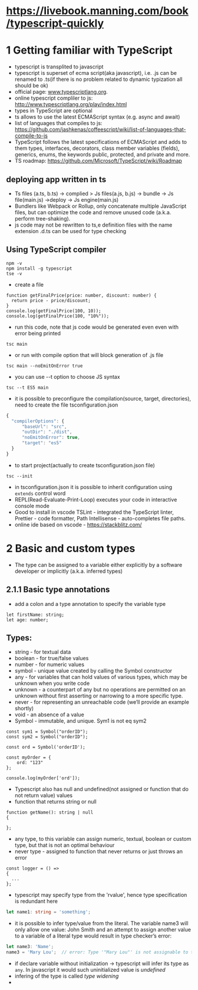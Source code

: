 # https://livebook.manning.com/book/typescript-quickly



# 1 Getting familiar with TypeScript
* typescript is transplited to javascript
* typescript is superset of ecma script(aka javascript), i.e. .js can be renamed to .ts(if there is no problem related to dynamic typization all should be ok)
* official page:  www.typescriptlang.org. 
* online typescript compliler to js: http://www.typescriptlang.org/play/index.html
* types in TypeScript are optional
* ts allows to use the latest ECMAScript syntax (e.g. async and await)
* list of languages that compiles to js: https://github.com/jashkenas/coffeescript/wiki/list-of-languages-that-compile-to-js
* TypeScript follows the latest specifications of ECMAScript and adds to them types, interfaces, decorators, class member variables (fields), generics, enums, the keywords public, protected, and private and more.
* TS roadmap: https://github.com/Microsoft/TypeScript/wiki/Roadmap
## deploying app written in ts
* Ts files (a.ts, b.ts) -> complied > Js files(a.js, b.js) -> bundle -> Js file(main.js) ->deploy -> Js engine(main.js)
* Bundlers like Webpack or Rollup, only concatenate multiple JavaScript files, but can optimize the code and remove unused code (a.k.a. perform tree-shaking). 
* js code may not be rewritten to ts,e definition files with the name extension .d.ts can be used for type checking

## Using TypeScript compiler
```
npm -v
npm install -g typescript
tse -v
```
* create a file
```
function getFinalPrice(price: number, discount: number) {
  return price - price/discount;
}
console.log(getFinalPrice(100, 10));
console.log(getFinalPrice(100, "10%"));
```
* run this code, note that js code would be generated even even with error being printed
```
tsc main
```
* or run with compile option that will block generation of .js file
```
tsc main --noEmitOnError true
```
* you can use --t option to choose JS syntax
```
tsc --t ES5 main
```
* it is possible to preconfigure the compilation(source, target, directories), need to create the file tsconfiguration.json
```javascript
{
  "compilerOptions": {
      "baseUrl": "src",
      "outDir": "./dist",
      "noEmitOnError": true,
      "target": "es5"
  }
}
```
* to start project(actually to create tsconfiguration.json file)
```
tsc --init
```
* in tsconfiguration.json it is possible to inherit configuration using ```extends``` control word
* REPL(Read-Evaluate-Print-Loop) executes your code in interactive console mode
* Good to install in vscode
TSLint - integrated the TypeScript linter,
Prettier - code formatter,
Path Intellisense - auto-completes file paths.
* online ide based on vscode - https://stackblitz.com/



#  2 Basic and custom types
* The type can be assigned to a variable either explicitly by a software developer or implicitly (a.k.a. inferred types) 
## 2.1.1  Basic type annotations
* add a colon and a type annotation to specify the variable type
```
let firstName: string;
let age: number;
```
## Types:
* string - for textual data
* boolean - for true/false values
* number - for numeric values
* symbol - unique value created by calling the Symbol constructor
* any - for variables that can hold values of various types, which may be unknown when you write code
* unknown - a counterpart of any but no operations are permitted on an unknown without first asserting or narrowing to a more specific type.
* never - for representing an unreachable code (we’ll provide an example shortly)
* void - an absence of a value
* Symbol - immutable, and unique. Sym1 is not eq sym2
```
const sym1 = Symbol("orderID");
const sym2 = Symbol("orderID");
```
```
const ord = Symbol('orderID');

const myOrder = {
    ord: "123"
};

console.log(myOrder['ord']);
```
* Typescript also has null and undefined(not assigned or function that do not return value) values
* function that returns string or null
```
function getName(): string | null
{

};
```
* any type, to this variable can assign numeric, textual, boolean or custom type, but that is not an optimal behaviour
* never type - assigned to function that never returns or just throws an error
```
const logger = () =>
{
  ...
};
```

* typescript may specify type from the 'rvalue', hence type specification is redundant here
```typescript
let name1: string = 'something';
```
* it is possible to infer type/value from the literal. The variable name3 will only allow one value: John Smith and an attempt to assign another value to a variable of a literal type would result in type checker’s error:
```typescript
let name3: 'Name';
name3 = 'Mary Lou';  // error: Type '"Mary Lou"' is not assignable to type '"John Smith"'
```

* if declare variable without initialization -> typescript will infer its type as ```any```. In javascript it would such uninitialized value is *undefined*
* infering of the type is called *type widening*
* 

